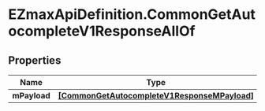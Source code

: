 # EZmaxApiDefinition.CommonGetAutocompleteV1ResponseAllOf

## Properties

Name | Type | Description | Notes
------------ | ------------- | ------------- | -------------
**mPayload** | [**[CommonGetAutocompleteV1ResponseMPayload]**](CommonGetAutocompleteV1ResponseMPayload.md) |  | 



